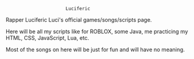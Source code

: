                           Luciferic
  Rapper Luciferic Luci's official games/songs/scripts page.
                                
  Here will be all my scripts like for ROBLOX, some Java, me practicing my HTML, CSS,
  JavaScript, Lua, etc.
                                
                                
  Most of the songs on here will be just for fun and will have no meaning.
